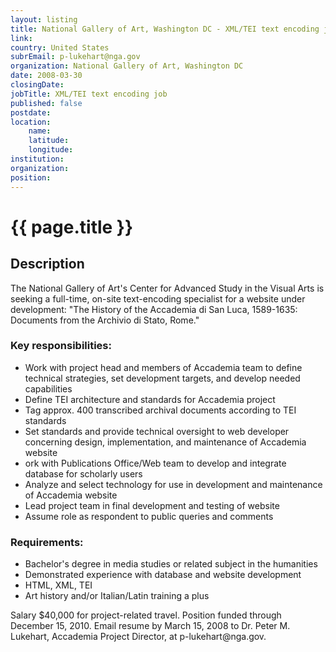 ```yaml
---
layout: listing
title: National Gallery of Art, Washington DC - XML/TEI text encoding job
link:
country: United States
subrEmail: p-lukehart@nga.gov
organization: National Gallery of Art, Washington DC 
date: 2008-03-30
closingDate: 
jobTitle: XML/TEI text encoding job
published: false
postdate:
location:
	name: 
	latitude: 
	longitude: 
institution: 
organization: 
position: 
--- 
```



# {{ page.title }}

## Description




<p>The National Gallery of Art's Center for Advanced Study in the Visual Arts is
seeking a full-time, on-site text-encoding specialist for a website under
development:  "The History of the Accademia di San Luca, 1589-1635: Documents
from the Archivio di Stato, Rome."</p>

<h3>Key responsibilities:</h3>


<ul>
<li>Work with project head and members of Accademia team to define technical
strategies, set development targets, and develop needed capabilities
<li>Define TEI architecture and standards for Accademia project</li>
<li> Tag approx. 400 transcribed archival documents according to TEI standards</li>
<li>Set standards and provide technical oversight to web developer concerning
design, implementation, and maintenance of Accademia website</li>
<li>ork with Publications Office/Web team to develop and integrate database
for scholarly users</li>
<li>Analyze and select technology for use in development and maintenance of
Accademia website</li>
<li>Lead project team in final development and testing of website</li>
<li>Assume role as respondent to public queries and comments</li>
</ul>

<h3>Requirements:</h3>

<ul><li>Bachelor's degree in media studies or related subject in the humanities</li>
<li>Demonstrated experience with database and website development</li>
<li>HTML, XML, TEI</li>
<li>Art history and/or Italian/Latin training a plus</li>
</ul>

<p>Salary $40,000
for project-related travel. Position funded through December 15, 2010. Email
resume by March 15, 2008 to Dr. Peter M. Lukehart, Accademia Project Director,
at p-lukehart@nga.gov.
</p>
